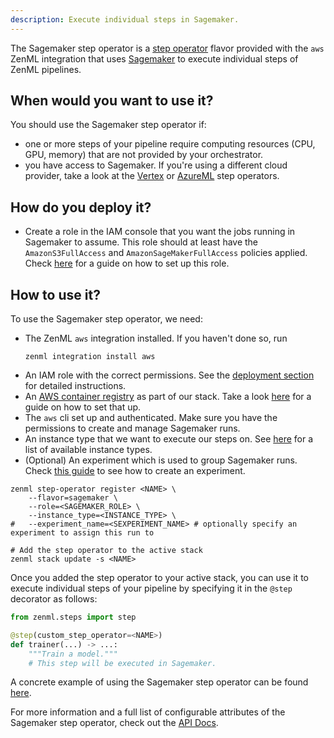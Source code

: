 ```yaml
---
description: Execute individual steps in Sagemaker.
---
```


The Sagemaker step operator is a [step operator](./overview.md) flavor provided with
the `aws` ZenML integration that uses [Sagemaker](https://aws.amazon.com/sagemaker/)
to execute individual steps of ZenML pipelines.

## When would you want to use it?

You should use the Sagemaker step operator if:
* one or more steps of your pipeline require computing resources (CPU, GPU, memory) that are
not provided by your orchestrator.
* you have access to Sagemaker. If you're using a different cloud provider, take 
a look at the [Vertex](./gcloud_vertexai.md) or [AzureML](./azureml.md) step operators.

## How do you deploy it?

* Create a role in the IAM console that you want the jobs running in Sagemaker to assume.
This role should at least have the `AmazonS3FullAccess` and `AmazonSageMakerFullAccess`
policies applied. Check [here](https://docs.aws.amazon.com/sagemaker/latest/dg/sagemaker-roles.html#sagemaker-roles-create-execution-role) for a guide on how to set up this role.

## How to use it?

To use the Sagemaker step operator, we need:
* The ZenML `aws` integration installed. If you haven't done so, run 
    ```shell
    zenml integration install aws
    ```
* An IAM role with the correct permissions. See the [deployment section](#how-do-you-deploy-it)
for detailed instructions.
* An [AWS container registry](../container_registries/amazon_ecr.md) as part of our stack.
Take a look [here](TODO) for a guide on how to set that up.
* The `aws` cli set up and authenticated. Make sure you have the permissions to create 
and manage Sagemaker runs.
* An instance type that we want to execute our steps on.
See [here](https://docs.aws.amazon.com/sagemaker/latest/dg/notebooks-available-instance-types.html)
for a list of available instance types.
* (Optional) An experiment which is used to group Sagemaker runs. Check [this guide](https://docs.aws.amazon.com/sagemaker/latest/dg/experiments-create.html) to see how to create an experiment.

```shell
zenml step-operator register <NAME> \
    --flavor=sagemaker \
    --role=<SAGEMAKER_ROLE> \
    --instance_type=<INSTANCE_TYPE> \
#   --experiment_name=<SEXPERIMENT_NAME> # optionally specify an experiment to assign this run to

# Add the step operator to the active stack
zenml stack update -s <NAME>
```

Once you added the step operator to your active stack, you can use it to
execute individual steps of your pipeline by specifying it in the `@step` decorator as follows:
```python
from zenml.steps import step

@step(custom_step_operator=<NAME>)
def trainer(...) -> ...:
    """Train a model."""
    # This step will be executed in Sagemaker.
```

A concrete example of using the Sagemaker step operator can be found 
[here](https://github.com/zenml-io/zenml/tree/main/examples/step_operator_remote_training).

For more information and a full list of configurable attributes of the Sagemaker step operator, check out the 
[API Docs](https://apidocs.zenml.io/latest/api_docs/integrations/#zenml.integrations.aws.step_operators.sagemaker_step_operator.SagemakerStepOperator).

